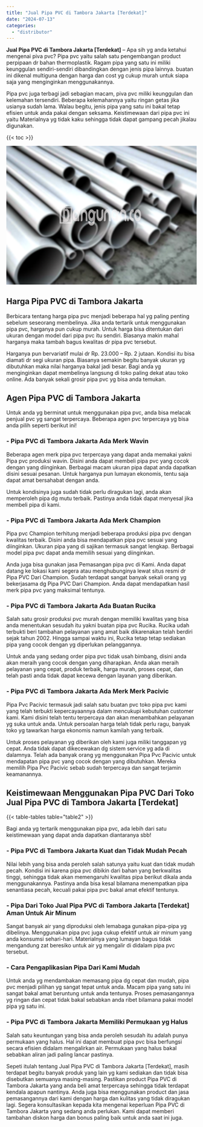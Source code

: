```yaml
---
title: "Jual Pipa PVC di Tambora Jakarta [Terdekat]"
date: "2024-07-13"
categories: 
  - "distributor"
---
```


**Jual Pipa PVC di Tambora Jakarta \[Terdekat\]** – Apa sih yg anda ketahui mengenai piva pvc? Pipa pvc yaitu salah satu pengembangan product perpipaan dr bahan thermoplastik. Ragam pipa yang satu ini miliki keunggulan sendiri-sendiri dibandingkan dengan jenis pipa lainnya. buatan ini dikenal multiguna dengan harga dan cost yg cukup murah untuk siapa saja yang menginginkan menggunakannya.

Pipa pvc juga terbagi jadi sebagian macam, piva pvc miliki keunggulan dan kelemahan tersendiri. Beberapa kelemahannya yaitu ringan getas jika usianya sudah lama. Walau begitu, jenis pipa yang satu ini bakal tetap efisien untuk anda pakai dengan seksama. Keistimewaan dari pipa pvc ini yaitu Materialnya yg tidak kaku sehingga tidak dapat gampang pecah jikalau digunakan.

{{< toc >}}

![Jual Pipa PVC di Tambora Jakarta [Terdekat]](/images/jaul-pipa-pvc-48.png)

## Harga Pipa PVC di Tambora Jakarta

Berbicara tentang harga pipa pvc menjadi beberapa hal yg paling penting sebelum seseorang membelinya. Jika anda tertarik untuk menggunakan pipa pvc, harganya pun cukup murah. Untuk harga bisa ditentukan dari ukuran dengan model dari pipa pvc itu sendiri. Biasanya makin mahal harganya maka tambah bagus kwalitas dr pipa pvc tersebut.

Harganya pun bervariatif mulai dr Rp. 23.000 – Rp. 2 jutaan. Kondisi itu bisa diamati dr segi ukuran pipa. Biasanya semakin begitu banyak ukuran yg dibutuhkan maka nilai harganya bakal jadi besar. Bagi anda yg menginginkan dapat membelinya langsung di toko paling dekat atau toko online. Ada banyak sekali grosir pipa pvc yg bisa anda temukan.

## Agen Pipa PVC di Tambora Jakarta

Untuk anda yg berminat untuk menggunakan pipa pvc, anda bisa melacak penjual pvc yg sangat terpercaya. Beberapa agen pvc terpercaya yg bisa anda pilih seperti berikut ini!

### \- Pipa PVC di Tambora Jakarta Ada Merk Wavin

Beberapa agen merk pipa pvc terpercaya yang dapat anda memakai yakni Pipa pvc produksi wavin. Disini anda dapat membeli pipa pvc yang cocok dengan yang diinginkan. Berbagai macam ukuran pipa dapat anda dapatkan disini sesuai pesanan. Untuk harganya pun lumayan ekonomis, tentu saja dapat amat bersahabat dengan anda.

Untuk kondisinya juga sudah tidak perlu diragukan lagi, anda akan memperoleh pipa dg mutu terbaik. Pastinya anda tidak dapat menyesal jika membeli pipa di kami.

### \- Pipa PVC di Tambora Jakarta Ada Merk Champion

Pipa pvc Champion terhitung menjadi beberapa produksi pipa pvc dengan kwalitas terbaik. Disini anda bisa mendapatkan pipa pvc sesuai yang diinginkan. Ukuran pipa yang di sajikan termasuk sangat lengkap. Berbagai model pipa pvc dapat anda memilih sesuai yang diinginkan.

Anda juga bisa gunakan jasa Pemasangan pipa pvc di Kami. Anda dapat datang ke lokasi kami segera atau menghubunginya lewat situs resmi dr Pipa PVC Dari Champion. Sudah terdapat sangat banyak sekali orang yg bekerjasama dg Pipa PVC Dari Champion. Anda dapat mendapatkan hasil merk pipa pvc yang maksimal tentunya.

### \- Pipa PVC di Tambora Jakarta Ada Buatan Rucika

Salah satu grosir produksi pvc murah dengan memiliki kwalitas yang bisa anda menentukan sesudah itu yakni buatan pipa pvc Rucika. Rucika udah terbukti beri tambahan pelayanan yang amat baik dikarenakan telah berdiri sejak tahun 2002. Hingga sampai waktu ini, Rucika tetap tetap sediakan pipa yang cocok dengan yg diperlukan pelanggannya.

Untuk anda yang sedang order pipa pvc tidak usah bimbang, disini anda akan meraih yang cocok dengan yang diharapkan. Anda akan meraih pelayanan yang cepat, produk terbaik, harga murah, proses cepat, dan telah pasti anda tidak dapat kecewa dengan layanan yang diberikan.

### \- Pipa PVC di Tambora Jakarta Ada Merk Merk Pacivic

Pipa Pvc Pacivic termasuk jadi salah satu buatan pvc toko pipa pvc kami yang telah terbukti kepercayaannya dalam mencukupi kebutuhan customer kami. Kami disini telah tentu terpercaya dan akan menambahkan pelayanan yg suka untuk anda. Untuk persoalan harga telah tidak perlu ragu, banyak toko yg tawarkan harga ekonomis namun kamilah yang terbaik.

Untuk proses pelayanan yg diberikan oleh kami juga miliki tanggapan yg cepat. Anda tidak dapat dikecewakan dg sistem service yg ada di dalamnya. Telah ada banyak orang yg menggunakan Pipa Pvc Pacivic untuk mendapatan pipa pvc yang cocok dengan yang dibutuhkan. Mereka memilih Pipa Pvc Pacivic sebab sudah terpercaya dan sangat terjamin keamanannya.

## Keistimewaan Menggunakan Pipa PVC Dari Toko Jual Pipa PVC di Tambora Jakarta \[Terdekat\]

{{< table-tables table="table2" >}}

Bagi anda yg tertarik menggunakan pipa pvc, ada lebih dari satu keistimewaan yang dapat anda dapatkan diantaranya sbb!

### \- Pipa PVC di Tambora Jakarta Kuat dan Tidak Mudah Pecah

Nilai lebih yang bisa anda peroleh salah satunya yaitu kuat dan tidak mudah pecah. Kondisi ini karena pipa pvc dibikin dari bahan yang berkwalitas tinggi, sehingga tidak akan memengaruhi kwalitas pipa berikut dikala anda menggunakannya. Pastinya anda bisa kesal bilamana menempatkan pipa senantiasa pecah, kecuali pakai pipa pvc bakal amat efektif tentunya.

### \- Pipa Dari Toko Jual Pipa PVC di Tambora Jakarta \[Terdekat\] Aman Untuk Air Minum

Sangat banyak air yang diproduksi oleh lemabaga gunakan pipa-pipa yg dibelinya. Menggunakan pipa pvc juga cukup efektif untuk air minum yang anda konsumsi sehari-hari. Materialnya yang lumayan bagus tidak mengandung zat beresiko untuk air yg mengalir di didalam pipa pvc tersebut.

### \- Cara Pengaplikasian Pipa Dari Kami Mudah

Untuk anda yg mendambakan memasang pipa dg cepat dan mudah, pipa pvc menjadi pilihan yg sangat tepat untuk anda. Macam pipa yang satu ini sangat bakal amat beruntung untuk anda tentunya. Proses pemasangannya yg ringan dan cepat tidak bakal sebabkan anda ribet bilamana pakai model pipa yg satu ini.

### \- Pipa PVC di Tambora Jakarta Memiliki Permukaan yg Halus

Salah satu keuntungan yang bisa anda peroleh sesudah itu adalah punya permukaan yang halus. Hal ini dapat membuat pipa pvc bisa berfungsi secara efisien didalam mengalirkan air. Permukaan yang halus bakal sebabkan aliran jadi paling lancar pastinya.

Sepeti itulah tentang Jual Pipa PVC di Tambora Jakarta \[Terdekat\], masih terdapat begitu banyak produk yang lain yg kami sediakan dan tidak bisa disebutkan semuanya masing-masing. Pastikan product Pipa PVC di Tambora Jakarta yang anda beli amat terpercaya sehingga tidak terdapat kendala apapun nantinya. Anda juga bisa menggunakan product dan jasa pemasangannya dari kami dengan harga dan kulitas yang tidak diragukan lagi. Segera konsultasikan kepada kita mengenai keperluan Pipa PVC di Tambora Jakarta yang sedang anda perlukan. Kami dapat memberi tambahan diskon harga dan bonus paling baik untuk anda saat ini juga.
